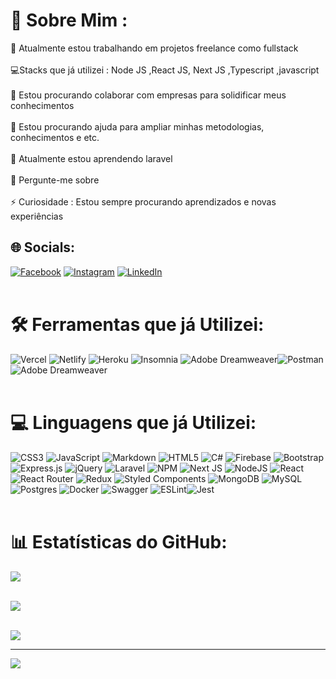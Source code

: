 # 💫 Sobre Mim :
🔭 Atualmente estou trabalhando em projetos freelance como fullstack<br><br>💻Stacks que já utilizei : Node JS ,React JS, Next JS ,Typescript ,javascript<br><br>👯 Estou procurando colaborar com empresas para solidificar meus conhecimentos<br><br>🤝 Estou procurando ajuda para ampliar minhas metodologias, conhecimentos e etc.<br><br>🌱 Atualmente estou aprendendo laravel <br><br>💬 Pergunte-me sobre<br><br>⚡ Curiosidade : Estou sempre procurando aprendizados e novas experiências


## 🌐 Socials:
[![Facebook](https://img.shields.io/badge/Facebook-%231877F2.svg?logo=Facebook&logoColor=white)](https://facebook.com/pablo.oliveira.5095) [![Instagram](https://img.shields.io/badge/Instagram-%23E4405F.svg?logo=Instagram&logoColor=white)](https://instagram.com/pablo_oliver.fer) [![LinkedIn](https://img.shields.io/badge/LinkedIn-%230077B5.svg?logo=linkedin&logoColor=white)](https://linkedin.com/in/pabloliver-dev)<br/><br/>


# 🛠 Ferramentas que já Utilizei:
![Vercel](https://img.shields.io/badge/vercel-%23000000.svg?style=for-the-badge&logo=vercel&logoColor=white) ![Netlify](https://img.shields.io/badge/netlify-%23000000.svg?style=for-the-badge&logo=netlify&logoColor=#00C7B7) ![Heroku](https://img.shields.io/badge/heroku-%23430098.svg?style=for-the-badge&logo=heroku&logoColor=white) ![Insomnia](https://img.shields.io/badge/Insomnia-black?style=for-the-badge&logo=insomnia&logoColor=5849BE) ![Adobe Dreamweaver](https://img.shields.io/badge/Adobe%20Dreamweaver-FF61F6.svg?style=for-the-badge&logo=Adobe%20Dreamweaver&logoColor=white)![Postman](https://img.shields.io/badge/Postman-FF6C37?style=for-the-badge&logo=postman&logoColor=white)![Adobe Dreamweaver](https://img.shields.io/badge/Adobe%20Dreamweaver-072401?style=for-the-badge&logo=Adobe%20Dreamweaver&logoColor=34F400)
<br/><br/>
# 💻 Linguagens que já Utilizei:
![CSS3](https://img.shields.io/badge/css3-%231572B6.svg?style=for-the-badge&logo=css3&logoColor=white) ![JavaScript](https://img.shields.io/badge/javascript-%23323330.svg?style=for-the-badge&logo=javascript&logoColor=%23F7DF1E) ![Markdown](https://img.shields.io/badge/markdown-%23000000.svg?style=for-the-badge&logo=markdown&logoColor=white) ![HTML5](https://img.shields.io/badge/html5-%23E34F26.svg?style=for-the-badge&logo=html5&logoColor=white) ![C#](https://img.shields.io/badge/c%23-%23239120.svg?style=for-the-badge&logo=c-sharp&logoColor=white) ![Firebase](https://img.shields.io/badge/firebase-%23039BE5.svg?style=for-the-badge&logo=firebase)  ![Bootstrap](https://img.shields.io/badge/bootstrap-%23563D7C.svg?style=for-the-badge&logo=bootstrap&logoColor=white) ![Express.js](https://img.shields.io/badge/express.js-%23404d59.svg?style=for-the-badge&logo=express&logoColor=%2361DAFB) ![jQuery](https://img.shields.io/badge/jquery-%230769AD.svg?style=for-the-badge&logo=jquery&logoColor=white) ![Laravel](https://img.shields.io/badge/laravel-%23FF2D20.svg?style=for-the-badge&logo=laravel&logoColor=white) ![NPM](https://img.shields.io/badge/NPM-%23000000.svg?style=for-the-badge&logo=npm&logoColor=white) ![Next JS](https://img.shields.io/badge/Next-black?style=for-the-badge&logo=next.js&logoColor=white) ![NodeJS](https://img.shields.io/badge/node.js-6DA55F?style=for-the-badge&logo=node.js&logoColor=white) ![React](https://img.shields.io/badge/react-%2320232a.svg?style=for-the-badge&logo=react&logoColor=%2361DAFB) ![React Router](https://img.shields.io/badge/React_Router-CA4245?style=for-the-badge&logo=react-router&logoColor=white) ![Redux](https://img.shields.io/badge/redux-%23593d88.svg?style=for-the-badge&logo=redux&logoColor=white) ![Styled Components](https://img.shields.io/badge/styled--components-DB7093?style=for-the-badge&logo=styled-components&logoColor=white) ![MongoDB](https://img.shields.io/badge/MongoDB-%234ea94b.svg?style=for-the-badge&logo=mongodb&logoColor=white) ![MySQL](https://img.shields.io/badge/mysql-%2300f.svg?style=for-the-badge&logo=mysql&logoColor=white) ![Postgres](https://img.shields.io/badge/postgres-%23316192.svg?style=for-the-badge&logo=postgresql&logoColor=white) ![Docker](https://img.shields.io/badge/docker-%230db7ed.svg?style=for-the-badge&logo=docker&logoColor=white)  ![Swagger](https://img.shields.io/badge/-Swagger-%23Clojure?style=for-the-badge&logo=swagger&logoColor=white) ![ESLint](https://img.shields.io/badge/ESLint-4B3263?style=for-the-badge&logo=eslint&logoColor=white)![Jest](https://img.shields.io/badge/Jest-323330?style=for-the-badge&logo=Jest&logoColor=white)
<br/><br/>
# 📊 Estatísticas do GitHub:
![](https://github-readme-stats.vercel.app/api?username=pablo-oliveiraDev&theme=radical&hide_border=false&include_all_commits=true&count_private=true)<br/><br/>

![](https://github-readme-streak-stats.herokuapp.com/?user=pablo-oliveiraDev&theme=radical&hide_border=false)<br/><br/>

![](https://github-readme-stats.vercel.app/api/top-langs/?username=pablo-oliveiraDev&theme=radical&hide_border=false&include_all_commits=true&count_private=true&layout=compact)

---
[![](https://visitcount.itsvg.in/api?id=pablo-oliveiraDev&icon=0&color=0)](https://visitcount.itsvg.in)

<!--  -->
